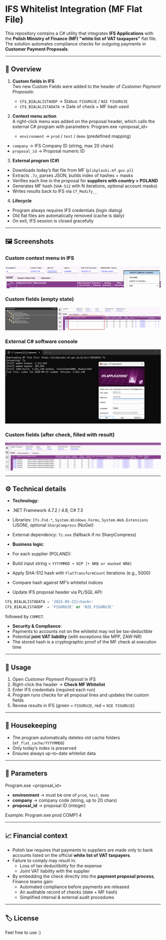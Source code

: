 # IFS Whitelist Integration (MF Flat File)

This repository contains a C# utility that integrates **IFS Applications** with the **Polish Ministry of Finance (MF) "white list of VAT taxpayers"** flat file.  
The solution automates compliance checks for outgoing payments in **Customer Payment Proposals**.

---

## 📖 Overview

1. **Custom fields in IFS**  
   Two new Custom Fields were added to the header of *Customer Payment Proposals*:
   - `CF$_BIALALISTAODP` → Status: `FIGURUJE` / `NIE FIGURUJE`  
   - `CF$_BIALALISTADATA` → Date of check + MF hash used  

2. **Context menu action**  
   A right-click menu was added on the proposal header, which calls the external C# program with parameters:
   Program.exe <environment> <company> <proposal_id>
   - `environment` → `prod` / `test` / `demo` (predefined mapping)  
- `company` → IFS Company ID (string, max 20 chars)  
- `proposal_id` → Proposal numeric ID  

3. **External program (C#)**  
- Downloads today’s flat file from MF (`plikplaski.mf.gov.pl`)  
- Extracts `.7z`, parses JSON, builds index of hashes + masks  
- Verifies each line in the proposal for **suppliers with country = POLAND**  
- Generates MF hash (`SHA-512` with N iterations, optional account masks)  
- Writes results back to IFS via `Cf_Modify__`  

4. **Lifecycle**  
- Program always requires IFS credentials (login dialog)  
- Old flat files are automatically removed (cache is daily)  
- On exit, IFS session is closed gracefully

---

## 🖼 Screenshots

### Custom context menu in IFS
![IFS Custom Menu](ifs_whitelist_custom_menu.png)

### Custom fields (empty state)
![Custom Fields - Empty](ifs_whitelist_nonfilled.png)

### External C# software console
![Console Software](ifs_whitelist_software.png)

### Custom fields (after check, filled with result)
![Custom Fields - Filled](ifs_whitelist_filled.png)

---

## ⚙️ Technical details

- **Technology**:  
- .NET Framework 4.7.2 / 4.8, C# 7.3  
- Libraries: `Ifs.Fnd.*`, `System.Windows.Forms`, `System.Web.Extensions` (JSON), optional `SharpCompress` (NuGet)  
- External dependency: `7z.exe` (fallback if no SharpCompress)  

- **Business logic**:  
- For each supplier (POLAND):  
 - Build input string = `YYYYMMDD + NIP [+ NRB or masked NRB]`  
 - Apply SHA-512 hash with `FlatTransformCount` iterations (e.g., 5000)  
 - Compare hash against MF’s whitelist indices  
- Update IFS proposal header via PL/SQL API:  
 ```sql
 CF$_BIALALISTADATA = '2025-09-22|<hash>'
 CF$_BIALALISTAODP  = 'FIGURUJE' or 'NIE FIGURUJE'
 ```
 followed by `COMMIT`.

- **Security & Compliance**:  
- Payments to accounts not on the whitelist may not be tax-deductible  
- Potential **joint VAT liability** (with exceptions like MPP, ZAW-NR)  
- The stored hash is a cryptographic proof of the MF check at execution time  

---

## 🚀 Usage

1. Open *Customer Payment Proposal* in IFS  
2. Right-click the header → **Check MF Whitelist**  
3. Enter IFS credentials (required each run)  
4. Program runs checks for all proposal lines and updates the custom fields  
5. Review results in IFS (green = `FIGURUJE`, red = `NIE FIGURUJE`)

---

## 🧹 Housekeeping

- The program automatically deletes old cache folders (`mf_flat_cache/YYYYMMDD`)  
- Only today’s index is preserved  
- Ensures always up-to-date whitelist data  

---

## 📌 Parameters
Program.exe <environment> <company> <proposal_id>

- **environment** → must be one of `prod`, `test`, `demo`  
- **company** → company code (string, up to 20 chars)  
- **proposal_id** → proposal ID (integer)

Example:
Program.exe prod COMP1 4



---

## 📈 Financial context

- Polish law requires that payments to suppliers are made only to bank accounts listed on the official **white list of VAT taxpayers**.  
- Failure to comply may result in:
  - Loss of tax deductibility for the expense  
  - Joint VAT liability with the supplier  
- By embedding the check directly into the **payment proposal process**, Finance teams gain:
  - Automated compliance before payments are released  
  - An auditable record of checks (date + MF hash)  
  - Simplified internal & external audit procedures  

---

## 🏷 License

Feel free to use :)


